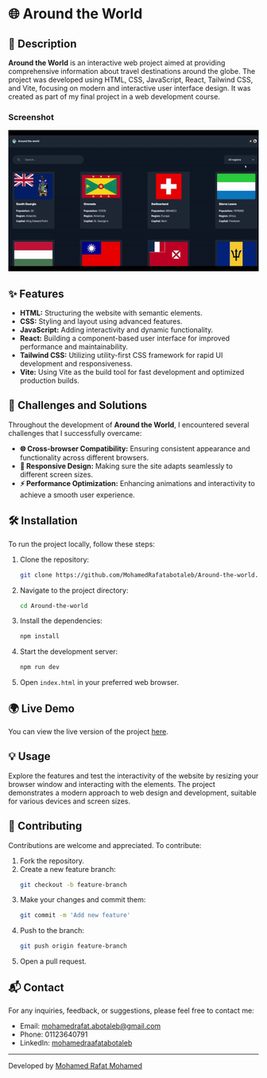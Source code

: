 # 🌐 Around the World

## 📝 Description

**Around the World** is an interactive web project aimed at providing comprehensive information about travel destinations around the globe. The project was developed using HTML, CSS, JavaScript, React, Tailwind CSS, and Vite, focusing on modern and interactive user interface design. It was created as part of my final project in a web development course.

### Screenshot

![Demo of the To-Do List Application](Screenshot_Animated.gif)


## ✨ Features

- **HTML:** Structuring the website with semantic elements.
- **CSS:** Styling and layout using advanced features.
- **JavaScript:** Adding interactivity and dynamic functionality.
- **React:** Building a component-based user interface for improved performance and maintainability.
- **Tailwind CSS:** Utilizing utility-first CSS framework for rapid UI development and responsiveness.
- **Vite:** Using Vite as the build tool for fast development and optimized production builds.

## 🚀 Challenges and Solutions

Throughout the development of **Around the World**, I encountered several challenges that I successfully overcame:
- **🌐 Cross-browser Compatibility:** Ensuring consistent appearance and functionality across different browsers.
- **📱 Responsive Design:** Making sure the site adapts seamlessly to different screen sizes.
- **⚡ Performance Optimization:** Enhancing animations and interactivity to achieve a smooth user experience.

## 🛠️ Installation

To run the project locally, follow these steps:
1. Clone the repository:
    ```bash
    git clone https://github.com/MohamedRafatabotaleb/Around-the-world.git
    ```
2. Navigate to the project directory:
    ```bash
    cd Around-the-world
    ```
3. Install the dependencies:
    ```bash
    npm install
    ```
4. Start the development server:
    ```bash
    npm run dev
    ```
5. Open `index.html` in your preferred web browser.

## 🌍 Live Demo

You can view the live version of the project [here](https://around-the-world-amber.vercel.app/).

## 💡 Usage

Explore the features and test the interactivity of the website by resizing your browser window and interacting with the elements. The project demonstrates a modern approach to web design and development, suitable for various devices and screen sizes.

## 🤝 Contributing

Contributions are welcome and appreciated. To contribute:
1. Fork the repository.
2. Create a new feature branch:
    ```bash
    git checkout -b feature-branch
    ```
3. Make your changes and commit them:
    ```bash
    git commit -m 'Add new feature'
    ```
4. Push to the branch:
    ```bash
    git push origin feature-branch
    ```
5. Open a pull request.

## 📬 Contact

For any inquiries, feedback, or suggestions, please feel free to contact me:
- Email: mohamedrafat.abotaleb@gmail.com
- Phone: 01123640791
- LinkedIn: [mohamedraafatabotaleb](https://www.linkedin.com/in/mohamedraafatabotaleb/)

---

Developed by [Mohamed Rafat Mohamed](https://github.com/MohamedRafatabotaleb)
